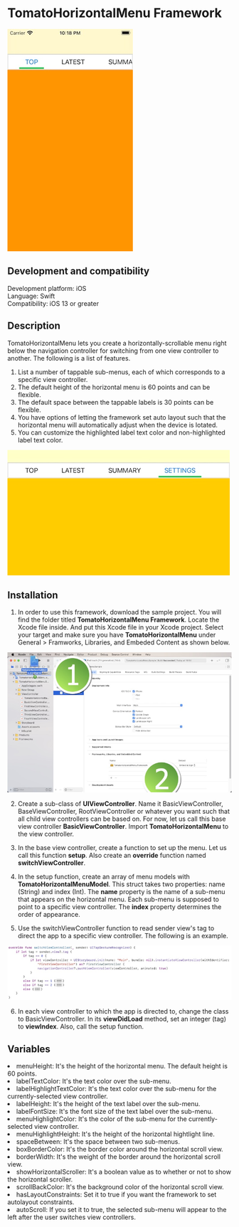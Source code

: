 # TomatoHorizontalMenu Framework

![](Screenshots/Screenshot_001.jpg)

<h2>Development and compatibility</h2>

Development platform: iOS<br/>
Language: Swift<br/>
Compatibility: iOS 13 or greater<br/>

<h2>Description</h2>

TomatoHorizontalMenu lets you create a horizontally-scrollable menu right below the navigation controller for switching from one view controller to another.  The following is a list of features.

<ol>
<li>List a number of tappable sub-menus, each of which corresponds to a specific view controller.</li>
<li>The default height of the horizontal menu is 60 points and can be flexible.</li>
<li>The default space between the tappable labels is 30 points can be flexible.</li>
<li>You have options of letting the framework set auto layout such that the horizontal menu will automatically adjust when the device is lotated.</li>
<li>You can customize the highlighted label text color and non-highlighted label text color.</li>
</ol>

![](Screenshots/Screenshot_002.jpg)

<h2>Installation</h2>

1. In order to use this framework, download the sample project.  You will find the folder titled **TomatoHorizontalMenu Framework**.  Locate the Xcode file inside.  And put this Xcode file in your Xcode project.  Select your target and make sure you have **TomatoHorizontalMenu** under General > Framworks, Libraries, and Embeded Content as shown below.

![](Screenshots/Screenshot_003.jpg)

2. Create a sub-class of **UIViewController**.  Name it BasicViewController, BaseViewController, RootViewController or whatever you want such that all child view controllers can be based on.  For now, let us call this base view controller **BasicViewController**.  Import **TomatoHorizontalMenu** to the view controller.

3. In the base view controller, create a function to set up the menu.  Let us call this function **setup**.  Also create an **override** function named **switchViewController**.

4. In the setup function, create an array of menu models with **TomatoHorizontalMenuModel**.  This struct takes two properties: name (String) and index (Int).  The **name** property is the name of a sub-menu that appears on the horizontal menu.  Each sub-menu is supposed to point to a specific view controller.  The **index** property determines the order of appearance.

5. Use the switchViewController function to read sender view's tag to direct the app to a specific view controller.  The following is an example.

![](Screenshots/Screenshot_004.jpg)

6. In each view controller to which the app is directed to, change the class to BasicViewController.  In its **viewDidLoad** method, set an integer (tag) to **viewIndex**.  Also, call the setup function.

<h2>Variables</h2>

<li>menuHeight: It's the height of the horizontal menu.  The default height is 60 points.</li>
<li>labelTextColor: It's the text color over the sub-menu.</li>
<li>labelHighlightTextColor: It's the text color over the sub-menu for the currently-selected view controller.</li>
<li>labelHeight: It's the height of the text label over the sub-menu.</li>
<li>labelFontSize: It's the font size of the text label over the sub-menu.</li>
<li>menuHighlightColor: It's the color of the sub-menu for the currently-selected view controller.</li>
<li>menuHighlightHeight: It's the height of the horizontal hightlight line.</li>
<li>spaceBetween: It's the space between two sub-menus.</li>
<li>boxBorderColor: It's the border color around the horizontal scroll view.</li>
<li>borderWidth: It's the weight of the border around the horizontal scroll view.</li>
<li>showHorizontalScroller: It's a boolean value as to whether or not to show the horizontal scroller.</li>
<li>scrollBackColor: It's the background color of the horizontal scroll view.</li>
<li>hasLayoutConstraints: Set it to true if you want the framework to set autolayout constraints.</li>
<li>autoScroll: If you set it to true, the selected sub-menu will appear to the left after the user switches view controllers.</li>

